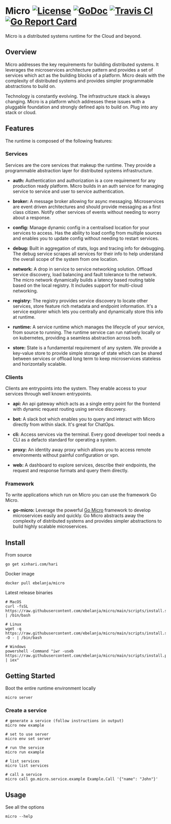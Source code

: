# Micro [![License](https://img.shields.io/:license-apache-blue.svg)](https://opensource.org/licenses/Apache-2.0) [![GoDoc](https://godoc.org/xinhari.com/hari?status.svg)](https://godoc.org/xinhari.com/hari) [![Travis CI](https://travis-ci.org/ebelanja/micro.svg?branch=main)](https://travis-ci.org/ebelanja/micro) [![Go Report Card](https://goreportcard.com/badge/ebelanja/micro)](https://goreportcard.com/report/xinhari.com/hari)

Micro is a distributed systems runtime for the Cloud and beyond.

## Overview

Micro addresses the key requirements for building distributed systems. It leverages the microservices
architecture pattern and provides a set of services which act as the building blocks of a platform. Micro deals
with the complexity of distributed systems and provides simpler programmable abstractions to build on.

Technology is constantly evolving. The infrastructure stack is always changing. Micro is a platform which
addresses these issues with a pluggable foundation and strongly defined apis to build on. Plug into any stack or cloud.

## Features

The runtime is composed of the following features:

### Services

Services are the core services that makeup the runtime. They provide a programmable abstraction layer for distributed systems infrastructure.

- **auth:** Authentication and authorization is a core requirement for any production ready platform. Micro builds in an auth service 
for managing service to service and user to service authentication.

- **broker:** A message broker allowing for async messaging. Microservices are event driven architectures and should provide messaging as a first
class citizen. Notify other services of events without needing to worry about a response.

- **config:** Manage dynamic config in a centralised location for your services to access. Has the ability to load config from multiple 
sources and enables you to update config without needing to restart services.

- **debug:** Built in aggregation of stats, logs and tracing info for debugging. The debug service scrapes all services for their info to 
help understand the overall scope of the system from one location. 

- **network:** A drop in service to service networking solution. Offload service discovery, load balancing and fault tolerance to the network.
The micro network dynamically builds a latency based routing table based on the local registry. It includes support for multi-cloud networking.

- **registry:** The registry provides service discovery to locate other services, store feature rich metadata and endpoint information. It's a
service explorer which lets you centrally and dynamically store this info at runtime.

- **runtime:** A service runtime which manages the lifecycle of your service, from source to running. The runtime service can run natively locally 
or on kubernetes, providing a seamless abstraction across both.

- **store:** State is a fundamental requirement of any system. We provide a key-value store to provide simple storage of state which can be shared
between services or offload long term to keep microservices stateless and horizontally scalable.

### Clients

Clients are entrypoints into the system. They enable access to your services through well known entrypoints.

- **api:** An api gateway which acts as a single entry point for the frontend with dynamic request routing using service discovery. 

- **bot:** A slack bot which enables you to query and interact with Micro directly from within slack. It's great for ChatOps.

- **cli:** Access services via the terminal. Every good developer tool needs a CLI as a defacto standard for operating a system. 

- **proxy:** An identity away proxy which allows you to access remote environments without painful configuration or vpn.

- **web:** A dashboard to explore services, describe their endpoints, the request and response formats and
query them directly.

### Framework

To write applications which run on Micro you can use the framework Go Micro.

- **go-micro:** Leverage the powerful [Go Micro](https://xinhari.com/xinhari) framework to develop microservices easily and quickly.
Go Micro abstracts away the complexity of distributed systems and provides simpler abstractions to build highly scalable microservices.

## Install

From source

```
go get xinhari.com/hari
```

Docker image

```
docker pull ebelanja/micro
```

Latest release binaries

```
# MacOS
curl -fsSL https://raw.githubusercontent.com/ebelanja/micro/main/scripts/install.sh | /bin/bash

# Linux
wget -q  https://raw.githubusercontent.com/ebelanja/micro/main/scripts/install.sh -O - | /bin/bash

# Windows
powershell -Command "iwr -useb https://raw.githubusercontent.com/ebelanja/micro/main/scripts/install.ps1 | iex"
```

## Getting Started

Boot the entire runtime environment locally

```
micro server
```

### Create a service

```
# generate a service (follow instructions in output)
micro new example

# set to use server
micro env set server

# run the service
micro run example

# list services
micro list services

# call a service
micro call go.micro.service.example Example.Call '{"name": "John"}'
```

## Usage

See all the options

```
micro --help
```

<!--
See the [docs](https://dev.m3o.com) for detailed information on the architecture, installation and use of the platform.
-->
